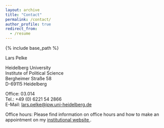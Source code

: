```yaml
---
layout: archive
title: "Contact"
permalink: /contact/
author_profile: true
redirect_from:
  - /resume
---
```


{% include base_path %}


Lars Pelke

Heidelberg University  
Institute of Political Science  
Bergheimer Straße 58  
D-69115 Heidelberg  

Office: 03.014  
Tel.: +49 (0) 6221 54 2866  
E-Mail: <a href="mailto:lars.pelke@ipw.uni-heidelberg.de" target="_blank" rel="noopener noreferrer">lars.pelke@ipw.uni-heidelberg.de</a>  

Office hours: Please find information on office hours and how to make an appointment on my <a href="https://www.uni-heidelberg.de/politikwissenschaften/personal/croissant/pelke.html" target="_blank" rel="noopener noreferrer">institutional website </a>.

